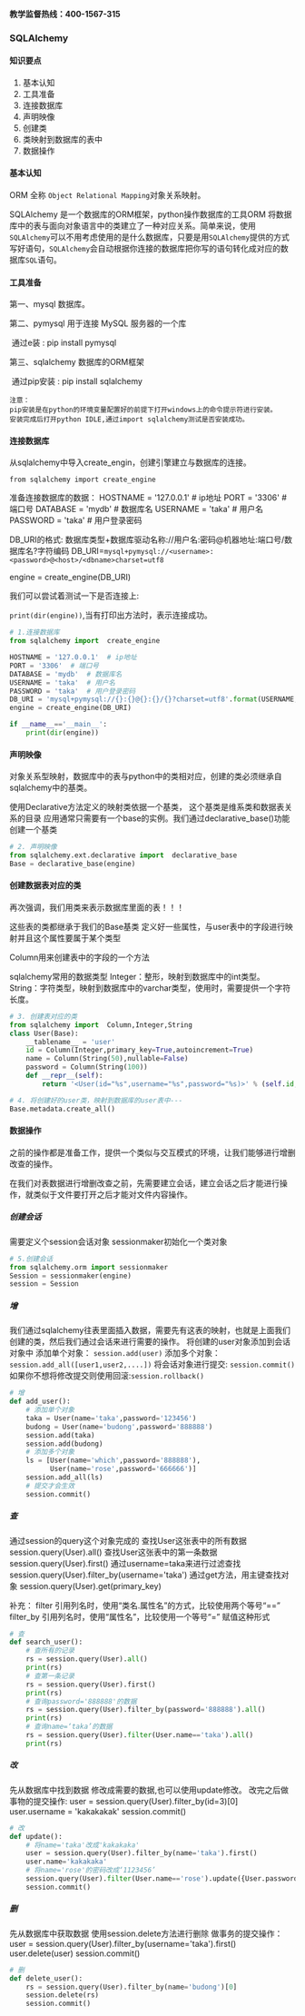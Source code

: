 #### 教学监督热线：400-1567-315

### SQLAlchemy 

#### 知识要点

1. 基本认知
2. 工具准备
3. 连接数据库
4. 声明映像
5. 创建类
6. 类映射到数据库的表中
7. 数据操作

#### 基本认知

ORM 全称 `Object Relational Mapping`对象关系映射。

SQLAlchemy 是一个数据库的ORM框架，python操作数据库的工具ORM 将数据库中的表与面向对象语言中的类建立了一种对应关系。简单来说，使用`SQLAlchemy`可以不用考虑使用的是什么数据库，只要是用`SQLAlchemy`提供的方式写好语句，`SQLAlchemy`会自动根据你连接的数据库把你写的语句转化成对应的数据库`SQL`语句。

#### 工具准备

第一、mysql  数据库。

第二、pymysql 用于连接 MySQL 服务器的一个库

​           通过e装 : pip install pymysql

第三、sqlalchemy 数据库的ORM框架

​           通过pip安装 : pip install sqlalchemy

```
注意：
pip安装是在python的环境变量配置好的前提下打开windows上的命令提示符进行安装。
安装完成后打开python IDLE,通过import sqlalchemy测试是否安装成功。
```

#### 连接数据库

从sqlalchemy中导入create_engin，创建引擎建立与数据库的连接。

`from sqlalchemy import create_engine`

准备连接数据库的数据：
HOSTNAME = '127.0.0.1'        # ip地址
PORT = '3306'                          # 端口号
DATABASE = 'mydb'                # 数据库名
USERNAME = 'taka'                 # 用户名
PASSWORD = 'taka'                 # 用户登录密码

DB_URI的格式:
数据库类型+数据库驱动名称://用户名:密码@机器地址:端口号/数据库名?字符编码
DB_URI=`mysql+pymysql://<username>:<password>@<host>/<dbname>charset=utf8` 

engine = create_engine(DB_URI)

我们可以尝试着测试一下是否连接上:

`print(dir(engine))`,当有打印出方法时，表示连接成功。

```python
# 1.连接数据库
from sqlalchemy import  create_engine

HOSTNAME = '127.0.0.1'  # ip地址
PORT = '3306'  # 端口号
DATABASE = 'mydb'  # 数据库名
USERNAME = 'taka'  # 用户名
PASSWORD = 'taka'  # 用户登录密码
DB_URI = 'mysql+pymysql://{}:{}@{}:{}/{}?charset=utf8'.format(USERNAME, PASSWORD, HOSTNAME, PORT, DATABASE)
engine = create_engine(DB_URI)

if __name__=='__main__':
    print(dir(engine))
```

#### 声明映像

对象关系型映射，数据库中的表与python中的类相对应，创建的类必须继承自sqlalchemy中的基类。

使用Declarative方法定义的映射类依据一个基类，
这个基类是维系类和数据表关系的目录
应用通常只需要有一个base的实例。我们通过declarative_base()功能创建一个基类

```python
# 2. 声明映像
from sqlalchemy.ext.declarative import  declarative_base
Base = declarative_base(engine)
```

#### 创建数据表对应的类

再次强调，我们用类来表示数据库里面的表！！！

这些表的类都继承于我们的Base基类
定义好一些属性，与user表中的字段进行映射并且这个属性要属于某个类型

Column用来创建表中的字段的一个方法

sqlalchemy常用的数据类型
Integer：整形，映射到数据库中的int类型。
String：字符类型，映射到数据库中的varchar类型，使用时，需要提供一个字符长度。

```python
# 3. 创建表对应的类
from sqlalchemy import  Column,Integer,String
class User(Base):
    __tablename__ = 'user'
    id = Column(Integer,primary_key=True,autoincrement=True)
    name = Column(String(50),nullable=False)
    password = Column(String(100))
    def __repr__(self):
        return '<User(id="%s",username="%s",password="%s)>' % (self.id, self.username, self.password)

# 4. 将创建好的user类，映射到数据库的user表中---
Base.metadata.create_all()
```

#### 数据操作

之前的操作都是准备工作，提供一个类似与交互模式的环境，让我们能够进行增删改查的操作。

在我们对表数据进行增删改查之前，先需要建立会话，建立会话之后才能进行操作，就类似于文件要打开之后才能对文件内容操作。

##### 创建会话 

需要定义个session会话对象 
sessionmaker初始化一个类对象

```python
# 5.创建会话
from sqlalchemy.orm import sessionmaker
Session = sessionmaker(engine)
session = Session
```

##### 增

我们通过sqlalchemy往表里面插入数据，需要先有这表的映射，也就是上面我们创建的类，然后我们通过会话来进行需要的操作。
将创建的user对象添加到会话对象中
添加单个对象：
`session.add(user)`
添加多个对象：
`session.add_all([user1,user2,....])`
将会话对象进行提交:
`session.commit()`
如果你不想将修改提交则使用回滚:`session.rollback()`

```python
# 增
def add_user():
    # 添加单个对象
    taka = User(name='taka',password='123456')
    budong = User(name='budong',password='888888')
    session.add(taka)
    session.add(budong)
    # 添加多个对象
    ls = [User(name='which',password='888888'),
          User(name='rose',password='666666')]
    session.add_all(ls)
    # 提交才会生效
    session.commit()
```

##### 查 

通过session的query这个对象完成的
 查找User这张表中的所有数据
session.query(User).all()
 查找User这张表中的第一条数据
session.query(User).first()
 通过username=taka来进行过滤查找
session.query(User).filter_by(username='taka')
 通过get方法，用主键查找对象
session.query(User).get(primary_key)

补充：
filter 引用列名时，使用“类名.属性名”的方式，比较使用两个等号“==”
filter_by 引用列名时，使用“属性名”，比较使用一个等号“=” 赋值这种形式

```python
# 查
def search_user():
    # 查所有的记录
    rs = session.query(User).all()
    print(rs)
    # 查第一条记录
    rs = session.query(User).first()
    print(rs)
    # 查询password='888888'的数据
    rs = session.query(User).filter_by(password='888888').all()
    print(rs)
    # 查询name=‘taka’的数据
    rs = session.query(User).filter(User.name=='taka').all()
    print(rs)
```

##### 改 

先从数据库中找到数据
修改成需要的数据,也可以使用update修改。
改完之后做事物的提交操作:
user = session.query(User).filter_by(id=3)[0]
user.username = 'kakakakak'
session.commit()

```python
# 改
def update():
    # 将name='taka'改成'kakakaka'
    user = session.query(User).filter_by(name='taka').first()
    user.name='kakakaka'
    # 将name='rose'的密码改成‘1123456’
    session.query(User).filter(User.name=='rose').update({User.password:'123456'})
    session.commit()
```

##### 删

先从数据库中获取数据
使用session.delete方法进行删除
做事务的提交操作：
user = session.query(User).filter_by(username='taka').first()
user.delete(user)
session.commit()

```python
# 删
def delete_user():
    rs = session.query(User).filter_by(name='budong')[0]
    session.delete(rs)
    session.commit()
```